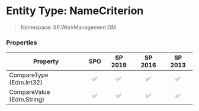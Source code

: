 # Entity Type: NameCriterion

> Namespace: SP.WorkManagement.OM

### Properties

Property | SPO | SP 2019 | SP 2016 | SP 2013
----------|:---:|:-------:|:-------:|:-------:
CompareType (Edm.Int32) | ✅ | ✅ | ✅ | ✅
CompareValue (Edm.String) | ✅ | ✅ | ✅ | ✅